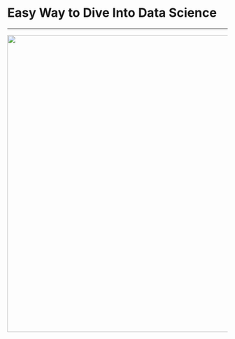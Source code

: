 # Easy Way to Dive Into Data Science
<hr>
<img src= "https://codersera.com/blog/wp-content/uploads/2019/11/main-page.jpg" height= "680px" width = "1180px">

